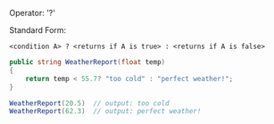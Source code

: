 
Operator: '?'

Standard Form:
 ```
<condition A> ? <returns if A is true> : <returns if A is false>
```

```c#
public string WeatherReport(float temp) 
{
	return temp < 55.7? "too cold" : "perfect weather!";
}

WeatherReport(20.5)  // output: too cold
WeatherReport(62.3)  // output: perfect weather!
```
